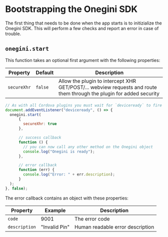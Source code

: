 # Bootstrapping the Onegini SDK

The first thing that needs to be done when the app starts is to initizialize the Onegini SDK. This will perform a few checks and report an error in case of trouble.

## `onegini.start`

This function takes an optional first argument with the following properties:

| Property | Default | Description |
| --- | --- | --- |
| `secureXhr` | `false` | Allow the plugin to intercept XHR GET/POST/... webview requests and route them through the plugin for added security

```js
// As with all Cordova plugins you must wait for `deviceready` to fire
document.addEventListener("deviceready", () => {
  onegini.start(
      {
        secureXhr: true
      },

      // success callback
      function () {
        // you can now call any other method on the Onegini object
        console.log("Onegini is ready");
      },

      // error callback
      function (err) {
        console.log("Error: " + err.description);
      }
  );
}, false);
```

The error callback contains an object with these properties:

| Property | Example | Description |
| --- | --- | --- |
| `code` | 9001 | The error code
| `description` | "Invalid Pin" | Human readable error description
